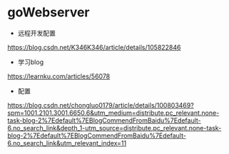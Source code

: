 # goWebserver



- 远程开发配置

https://blog.csdn.net/K346K346/article/details/105822846

- 学习blog

https://learnku.com/articles/56078

- 配置

https://blog.csdn.net/chongluo0179/article/details/100803469?spm=1001.2101.3001.6650.6&utm_medium=distribute.pc_relevant.none-task-blog-2%7Edefault%7EBlogCommendFromBaidu%7Edefault-6.no_search_link&depth_1-utm_source=distribute.pc_relevant.none-task-blog-2%7Edefault%7EBlogCommendFromBaidu%7Edefault-6.no_search_link&utm_relevant_index=11
